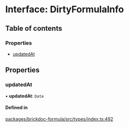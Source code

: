 # Interface: DirtyFormulaInfo

## Table of contents

### Properties

- [updatedAt](DirtyFormulaInfo.md#updatedat)

## Properties

### <a id="updatedat" name="updatedat"></a> updatedAt

• **updatedAt**: `Date`

#### Defined in

[packages/brickdoc-formula/src/types/index.ts:492](https://github.com/brickdoc/brickdoc/blob/main/packages/brickdoc-formula/src/types/index.ts#L492)
